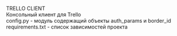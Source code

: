 TRELLO CLIENT  
Консольный клиент для Trello  
config.py - модуль содержащий объекты auth_params и border_id  
requirements.txt - список зависимостей проекта
